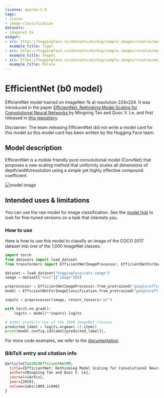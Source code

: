```yaml
---
license: apache-2.0
tags:
- vision
- image-classification
datasets:
- imagenet-1k
widget:
- src: https://huggingface.co/datasets/mishig/sample_images/resolve/main/tiger.jpg
  example_title: Tiger
- src: https://huggingface.co/datasets/mishig/sample_images/resolve/main/teapot.jpg
  example_title: Teapot
- src: https://huggingface.co/datasets/mishig/sample_images/resolve/main/palace.jpg
  example_title: Palace
---
```


# EfficientNet (b0 model) 

EfficientNet model trained on ImageNet-1k at resolution 224x224. It was introduced in the paper [EfficientNet: Rethinking Model Scaling for Convolutional Neural Networks
](https://arxiv.org/abs/1905.11946) by Mingxing Tan and Quoc V. Le, and first released in [this repository](https://github.com/keras-team/keras). 

Disclaimer: The team releasing EfficientNet did not write a model card for this model so this model card has been written by the Hugging Face team.

## Model description

EfficientNet is a mobile friendly pure convolutional model (ConvNet) that proposes a new scaling method that uniformly scales all dimensions of depth/width/resolution using a simple yet highly effective compound coefficient.

![model image](https://huggingface.co/datasets/huggingface/documentation-images/resolve/main/efficientnet_architecture.png)

## Intended uses & limitations

You can use the raw model for image classification. See the [model hub](https://huggingface.co/models?search=efficientnet) to look for
fine-tuned versions on a task that interests you.

### How to use

Here is how to use this model to classify an image of the COCO 2017 dataset into one of the 1,000 ImageNet classes:

```python
import torch
from datasets import load_dataset
from transformers import EfficientNetImageProcessor, EfficientNetForImageClassification

dataset = load_dataset("huggingface/cats-image")
image = dataset["test"]["image"][0]

preprocessor = EfficientNetImageProcessor.from_pretrained("google/efficientnet-b0")
model = EfficientNetForImageClassification.from_pretrained("google/efficientnet-b0")

inputs = preprocessor(image, return_tensors="pt")

with torch.no_grad():
    logits = model(**inputs).logits

# model predicts one of the 1000 ImageNet classes
predicted_label = logits.argmax(-1).item()
print(model.config.id2label[predicted_label]),
```

For more code examples, we refer to the [documentation](https://huggingface.co/docs/transformers/master/en/model_doc/efficientnet).

### BibTeX entry and citation info

```bibtex
@article{Tan2019EfficientNetRM,
  title={EfficientNet: Rethinking Model Scaling for Convolutional Neural Networks},
  author={Mingxing Tan and Quoc V. Le},
  journal={ArXiv},
  year={2019},
  volume={abs/1905.11946}
}
```